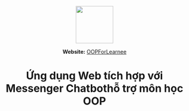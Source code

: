 <p align="center">
	<img src="https://res.cloudinary.com/dml8e1w0z/image/upload/v1625188482/oop-learning-helper/color_tnvl21.png" width="100px" height="auto" />
	<p align="center">
	<strong>Website:</strong>
	<a href="https://oop-learnee.herokuapp.com/">OOPForLearnee</a>
	</p>
</p>
<h1 align="center">Ứng dụng Web tích hợp với Messenger Chatbothỗ trợ môn học OOP
</h1>